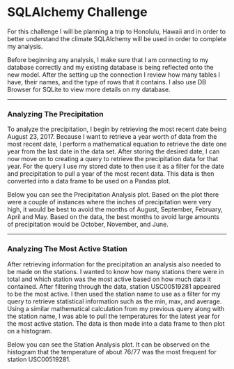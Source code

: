 # SQLAlchemy Challenge

For this challenge I will be planning a trip to Honolulu, Hawaii and in order to better understand the climate SQLAlchemy will be used in order to complete my analysis.

Before beginning any analysis, I make sure that I am connecting to my database correctly and my existing database is being reflected onto the new model. After the setting up the connection I review how many tables I have, their names, and the type of rows that it contains. I also use DB Browser for SQLite to view more details on my database. 

--- 

### Analyzing The Precipitation 

To analyze the precipitation, I begin by retrieving the most recent date being August 23, 2017. Because I want to retrieve a year worth of data from the most recent date, I perform a mathematical equation to retrieve the date one year from the last date in the data set.  After storing the desired date, I can now move on to creating a query to retrieve the precipitation data for that year.  For the query I use my stored date to then use it as a filter for the date and precipitation to pull a year of the most recent data. This data is then converted into a data frame to be used on a Pandas plot.

Below you can see the Precipitation Analysis plot. Based on the plot there were a couple of instances where the inches of precipitation were very high, it would be best to avoid the months of August, September, February, April and May. Based on the data, the best months to avoid large amounts of precipitation would be October, November, and June.

---

### Analyzing The Most Active Station

After retrieving information for the precipitation an analysis also needed to be made on the stations. I wanted to know how many stations there were in total and which station was the most active based on how much data it contained. After filtering through the data, station USC00519281 appeared to be the most active. I then used the station name to use as a filter for my query to retrieve statistical information such as the min, max, and average. Using a similar mathematical calculation from my previous query along with the station name, I was able to pull the temperatures for the latest year for the most active station. The data is then made into a data frame to then plot on a histogram.

Below you can see the Station Analysis plot. It can be observed on the histogram that the temperature of about 76/77 was the most frequent for station USC00519281. 

  

